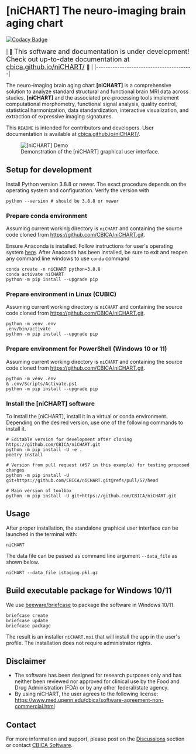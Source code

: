 # [niCHART] The neuro-imaging brain aging chart

[![Codacy Badge](https://app.codacy.com/project/badge/Grade/7aadb18130574bd5b85b978cd709fe2c)](https://www.codacy.com/gh/CBICA/niCHART/dashboard?utm_source=github.com&amp;utm_medium=referral&amp;utm_content=CBICA/niCHART&amp;utm_campaign=Badge_Grade)

| :construction:
  <font size="+1">This software and documentation is under development!
                  Check out up-to-date documentation at
                  [cbica.github.io/niCHART/](https://cbica.github.io/niCHART/) </font> :construction: |
|-----------------------------------------|

The neuro-imaging brain aging chart **[niCHART]** is a comprehensive solution to
analyze standard structural and functional brain MRI data across studies.
**[niCHART]** and the associated pre-processing tools implement computational
morphometry, functional signal analysis, quality control, statistical
harmonization, data standardization, interactive visualization, and extraction
of expressive imaging signatures.

This `README` is intended for contributors and developers.
User documentation is available at
[cbica.github.io/niCHART/](https://cbica.github.io/niCHART/).


<figure>
  <img src="niCHART/resources/workflow.gif" alt="[niCHART] Demo"/>
  <figcaption>Demonstration of the [niCHART] graphical user interface.</figcaption>
</figure>


## Setup for development
Install Python version 3.8.8 or newer.
The exact procedure depends on the operating system and configuration.
Verify the version with

```shell
python --version # should be 3.8.8 or newer
```


### Prepare conda environment
Assuming current working directory is `niCHART` and containing the source code
cloned from https://github.com/CBICA/niCHART.git.

Ensure Anaconda is installed. Follow instructions for user's operating system [here](https://docs.anaconda.com/anaconda/install/index.html). After Anaconda has been installed, be sure to exit and reopen any 
command line windows to use `conda` command


```shell
conda create -n niCHART python=3.8.8  
conda activate niCHART
python -m pip install --upgrade pip
```


### Prepare environment in Linux (CUBIC)
Assuming current working directory is `niCHART` and containing the source code
cloned from https://github.com/CBICA/niCHART.git.

```shell
python -m venv .env
.env/bin/activate
python -m pip install --upgrade pip
```

### Prepare environment for PowerShell (Windows 10 or 11)
Assuming current working directory is `niCHART` and containing the source code
cloned from https://github.com/CBICA/niCHART.git.

```shell
python -m venv .env
& .env/Scripts/Activate.ps1
python -m pip install --upgrade pip
```


### Install the [niCHART] software
To install the [niCHART], install it in a virtual or conda environment.
Depending on the desired version, use one of the following
commands to install it.

```shell
# Editable version for development after cloning https://github.com/CBICA/niCHART.git 
python -m pip install -U -e .
poetry install

# Version from pull request (#57 in this example) for testing proposed changes
python -m pip install -U git+https://github.com/CBICA/niCHART.git@refs/pull/57/head

# Main version of toolbox
python -m pip install -U git+https://github.com/CBICA/niCHART.git
```


## Usage
After proper installation, the standalone graphical user interface can be launched
in the terminal with:

```shell
niCHART
```

The data file can be passed as command line argument `--data_file` as shown below.

```shell
niCHART --data_file istaging.pkl.gz
```

## Build executable package for Windows 10/11
We use [beeware/briefcase](https://github.com/beeware/briefcase) to package
the software in Windows 10/11.

```shell
briefcase create 
briefcase update
briefcase package
```

The result is an installer `niCHART.msi` that will install the app in the
user's profile. The installation does not require administrator rights.

## Disclaimer
- The software has been designed for research purposes only and has neither been reviewed nor approved for clinical use by the Food and Drug Administration (FDA) or by any other federal/state agency.
- By using niCHART, the user agrees to the following license: https://www.med.upenn.edu/cbica/software-agreement-non-commercial.html

## Contact
For more information and support, please post on the [Discussions](https://github.com/CBICA/niCHART/discussions) section or contact <a href="mailto:software@cbica.upenn.edu">CBICA Software</a>.
